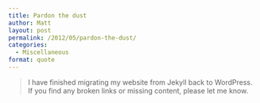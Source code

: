 ```yaml
---
title: Pardon the dust
author: Matt
layout: post
permalink: /2012/05/pardon-the-dust/
categories:
  - Miscellaneous
format: quote
---
```


> I have finished migrating my website from Jekyll back to WordPress. If you find any broken links or missing content, please let me know.